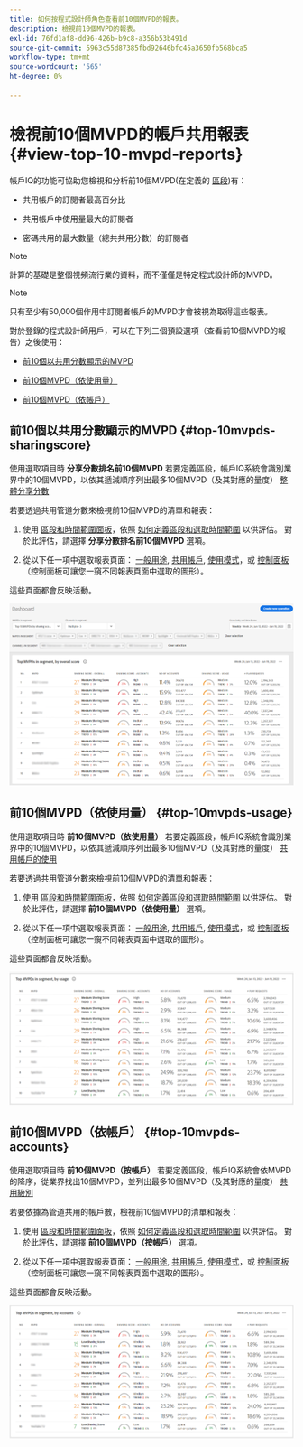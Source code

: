 ```yaml
---
title: 如何按程式設計師角色查看前10個MVPD的報表。
description: 檢視前10個MVPD的報表。
exl-id: 76fd1af8-dd96-426b-b9c8-a356b53b491d
source-git-commit: 5963c55d87385fbd92646bfc45a3650fb568bca5
workflow-type: tm+mt
source-wordcount: '565'
ht-degree: 0%

---
```


# 檢視前10個MVPD的帳戶共用報表 <!--and Programmers--> {#view-top-10-mvpd-reports}

帳戶IQ的功能可協助您檢視和分析前10個MVPD(在定義的 [區段](/help/AccountIQ/product-concepts.md#segmet-def))有：

* 共用帳戶的訂閱者最高百分比

* 共用帳戶中使用量最大的訂閱者

* 密碼共用的最大數量（總共共用分數）的訂閱者

>[!NOTE]
>
>計算的基礎是整個視頻流行業的資料，而不僅僅是特定程式設計師的MVPD。

>[!NOTE]
>
>只有至少有50,000個作用中訂閱者帳戶的MVPD才會被視為取得這些報表。

對於登錄的程式設計師用戶，可以在下列三個預設選項（查看前10個MVPD的報告）之後使用：

* [前10個以共用分數顯示的MVPD](#top-10mvpds-sharingscore)

* [前10個MVPD（依使用量）](#top-10mvpds-usage)

* [前10個MVPD（依帳戶）](#top-10mvpds-accounts)

## 前10個以共用分數顯示的MVPD {#top-10mvpds-sharingscore}

使用選取項目時 **分享分數排名前10個MVPD** 若要定義區段，帳戶IQ系統會識別業界中的10個MVPD，以依其遞減順序列出最多10個MVPD（及其對應的量度） [整體分享分數](/help/AccountIQ/product-concepts.md#overall-sharing-score)

若要透過共用管道分數來檢視前10個MVPD的清單和報表：

1. 使用 [區段和時間範圍面板](/help/AccountIQ/segments-timeframe.md)，依照 [如何定義區段和選取時間範圍](/help/AccountIQ/howto-select-segment-timeframe.md) 以供評估。 對於此評估，請選擇 **分享分數排名前10個MVPD** 選項。

1. 從以下任一項中選取報表頁面： [一般用途](/help/AccountIQ/general-usage-reports.md), [共用帳戶](/help/AccountIQ/shared-acc-reports.md), [使用模式](/help/AccountIQ/usage-patterns.md)，或 [控制面板](/help/AccountIQ/dashboard.md) （控制面板可讓您一窺不同報表頁面中選取的圖形）。

這些頁面都會反映活動。

![](assets/top-ten-mvpds-overallscore.png)

## 前10個MVPD（依使用量） {#top-10mvpds-usage}

使用選取項目時 **前10個MVPD（依使用量）** 若要定義區段，帳戶IQ系統會識別業界中的10個MVPD，以依其遞減順序列出最多10個MVPD（及其對應的量度） [共用帳戶的使用](/help/AccountIQ/product-concepts.md)

若要透過共用管道分數來檢視前10個MVPD的清單和報表：

1. 使用 [區段和時間範圍面板](/help/AccountIQ/segments-timeframe.md)，依照 [如何定義區段和選取時間範圍](/help/AccountIQ/howto-select-segment-timeframe.md) 以供評估。 對於此評估，請選擇 **前10個MVPD（依使用量）** 選項。

1. 從以下任一項中選取報表頁面： [一般用途](/help/AccountIQ/general-usage-reports.md), [共用帳戶](/help/AccountIQ/shared-acc-reports.md), [使用模式](/help/AccountIQ/usage-patterns.md)，或 [控制面板](/help/AccountIQ/dashboard.md) （控制面板可讓您一窺不同報表頁面中選取的圖形）。

這些頁面都會反映活動。

![](assets/top-ten-mvpds-usage.png)

## 前10個MVPD（依帳戶） {#top-10mvpds-accounts}

使用選取項目時 **前10個MVPD（按帳戶）** 若要定義區段，帳戶IQ系統會依MVPD的降序，從業界找出10個MVPD，並列出最多10個MVPD（及其對應的量度） [共用級別](/help/AccountIQ/product-concepts.md)

若要依據為管道共用的帳戶數，檢視前10個MVPD的清單和報表：

1. 使用 [區段和時間範圍面板](/help/AccountIQ/segments-timeframe.md)，依照 [如何定義區段和選取時間範圍](/help/AccountIQ/howto-select-segment-timeframe.md) 以供評估。 對於此評估，請選擇 **前10個MVPD（按帳戶）** 選項。

1. 從以下任一項中選取報表頁面： [一般用途](/help/AccountIQ/general-usage-reports.md), [共用帳戶](/help/AccountIQ/shared-acc-reports.md), [使用模式](/help/AccountIQ/usage-patterns.md)，或 [控制面板](/help/AccountIQ/dashboard.md) （控制面板可讓您一窺不同報表頁面中選取的圖形）。

這些頁面都會反映活動。

![](assets/top-ten-mvpds-accounts.png)
